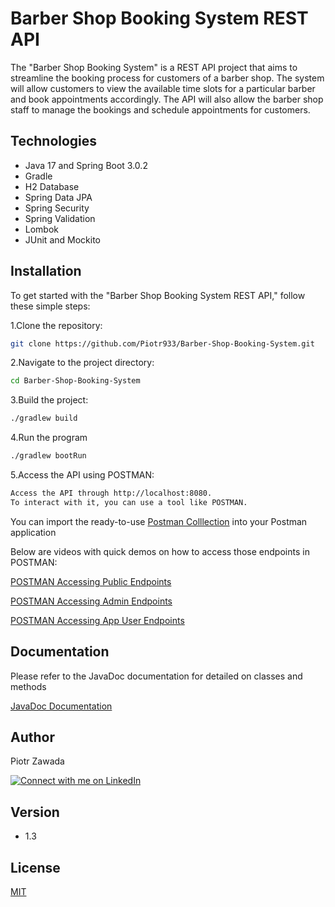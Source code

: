 # Barber Shop Booking System REST API

The "Barber Shop Booking System" is a REST API project that aims to streamline the booking process for customers of a barber shop. The system will allow customers to view the available time slots for a particular barber and book appointments accordingly. The API will also allow the barber shop staff to manage the bookings and schedule appointments for customers.


## Technologies

* Java 17 and Spring Boot 3.0.2
* Gradle
* H2 Database
* Spring Data JPA
* Spring Security 
* Spring Validation
* Lombok
* JUnit and Mockito


## Installation
To get started with the "Barber Shop Booking System REST API," follow these simple steps:

1.Clone the repository:
```bash
git clone https://github.com/Piotr933/Barber-Shop-Booking-System.git
```

2.Navigate to the project directory:
```bash
cd Barber-Shop-Booking-System
```
3.Build the project: 
```bash
./gradlew build
```
4.Run the program 
```bash
./gradlew bootRun
```
5.Access the API using POSTMAN:

```bash
Access the API through http://localhost:8080. 
To interact with it, you can use a tool like POSTMAN. 
```

You can import the ready-to-use [Postman Colllection](https://github.com/Piotr933/Barber-Shop-Booking-System/tree/documentation/postman) into your Postman application

Below are videos with quick demos on how to access those endpoints in POSTMAN:

[POSTMAN Accessing Public Endpoints ](https://www.youtube.com/watch?v=CcncbZQ4Dpo&list=PLSwAIST1IRCzbJUSXn4Aqrw4nbDnFKwBU)

[POSTMAN Accessing Admin Endpoints  ](https://www.youtube.com/watch?v=bcKVaA1RReI&list=PLSwAIST1IRCzbJUSXn4Aqrw4nbDnFKwBU&index=3)

[POSTMAN Accessing App User Endpoints ](https://www.youtube.com/watch?v=QpzCip00oLM)




## Documentation

Please refer to the JavaDoc documentation for detailed on classes and methods

 [JavaDoc Documentation](https://piotr933.github.io/Barber-Shop-Booking-System/)

## Author
Piotr Zawada

[![Connect with me on LinkedIn](https://img.shields.io/badge/LinkedIn-Connect-blue?style=for-the-badge&logo=linkedin)](https://www.linkedin.com/in/piotr-zawada-728b21120/)

## Version 
* 1.3 

## License
[MIT](https://choosealicense.com/licenses/mit/)






